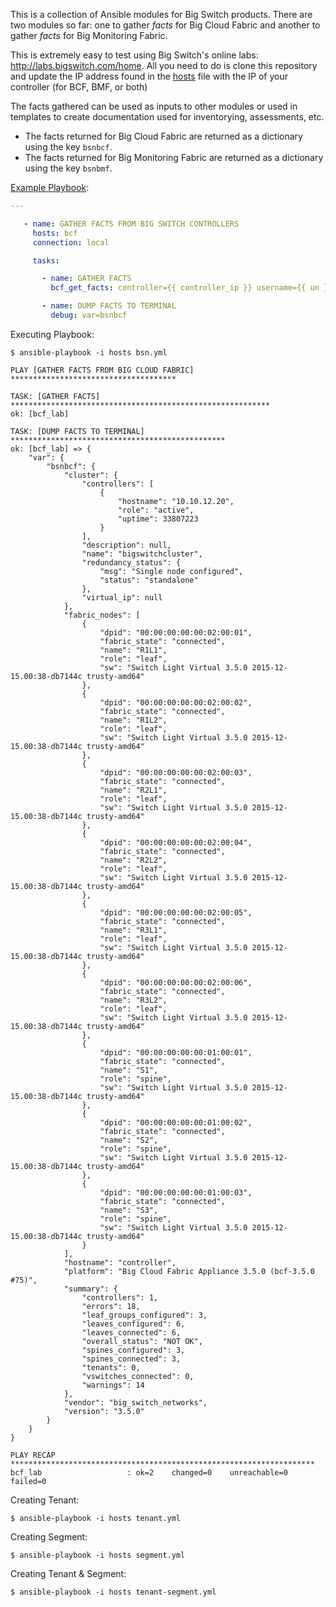 
This is a collection of Ansible modules for Big Switch products.  There are two modules so far: one to gather *facts* for Big Cloud Fabric and another to gather *facts* for Big Monitoring Fabric.

This is extremely easy to test using Big Switch's online labs: http://labs.bigswitch.com/home.  All you need to do is clone this repository and update the IP address found in the [hosts](hosts) file with the IP of your controller (for BCF, BMF, or both)

The facts gathered can be used as inputs to other modules or used in templates to create documentation used for inventorying, assessments, etc.

* The facts returned for Big Cloud Fabric are returned as a dictionary using the key `bsnbcf`.
* The facts returned for Big Monitoring Fabric are returned as a dictionary using the key `bsnbmf`.


[Example Playbook](bsn.yml):

```yaml
---

   - name: GATHER FACTS FROM BIG SWITCH CONTROLLERS
     hosts: bcf
     connection: local

     tasks:

       - name: GATHER FACTS
         bcf_get_facts: controller={{ controller_ip }} username={{ un }} password={{ pwd }}

       - name: DUMP FACTS TO TERMINAL
         debug: var=bsnbcf


```

Executing Playbook:

```
$ ansible-playbook -i hosts bsn.yml 

PLAY [GATHER FACTS FROM BIG CLOUD FABRIC] ************************************* 

TASK: [GATHER FACTS] ********************************************************** 
ok: [bcf_lab]

TASK: [DUMP FACTS TO TERMINAL] ************************************************ 
ok: [bcf_lab] => {
    "var": {
        "bsnbcf": {
            "cluster": {
                "controllers": [
                    {
                        "hostname": "10.10.12.20",
                        "role": "active",
                        "uptime": 33807223
                    }
                ],
                "description": null,
                "name": "bigswitchcluster",
                "redundancy_status": {
                    "msg": "Single node configured",
                    "status": "standalone"
                },
                "virtual_ip": null
            },
            "fabric_nodes": [
                {
                    "dpid": "00:00:00:00:00:02:00:01",
                    "fabric_state": "connected",
                    "name": "R1L1",
                    "role": "leaf",
                    "sw": "Switch Light Virtual 3.5.0 2015-12-15.00:38-db7144c trusty-amd64"
                },
                {
                    "dpid": "00:00:00:00:00:02:00:02",
                    "fabric_state": "connected",
                    "name": "R1L2",
                    "role": "leaf",
                    "sw": "Switch Light Virtual 3.5.0 2015-12-15.00:38-db7144c trusty-amd64"
                },
                {
                    "dpid": "00:00:00:00:00:02:00:03",
                    "fabric_state": "connected",
                    "name": "R2L1",
                    "role": "leaf",
                    "sw": "Switch Light Virtual 3.5.0 2015-12-15.00:38-db7144c trusty-amd64"
                },
                {
                    "dpid": "00:00:00:00:00:02:00:04",
                    "fabric_state": "connected",
                    "name": "R2L2",
                    "role": "leaf",
                    "sw": "Switch Light Virtual 3.5.0 2015-12-15.00:38-db7144c trusty-amd64"
                },
                {
                    "dpid": "00:00:00:00:00:02:00:05",
                    "fabric_state": "connected",
                    "name": "R3L1",
                    "role": "leaf",
                    "sw": "Switch Light Virtual 3.5.0 2015-12-15.00:38-db7144c trusty-amd64"
                },
                {
                    "dpid": "00:00:00:00:00:02:00:06",
                    "fabric_state": "connected",
                    "name": "R3L2",
                    "role": "leaf",
                    "sw": "Switch Light Virtual 3.5.0 2015-12-15.00:38-db7144c trusty-amd64"
                },
                {
                    "dpid": "00:00:00:00:00:01:00:01",
                    "fabric_state": "connected",
                    "name": "S1",
                    "role": "spine",
                    "sw": "Switch Light Virtual 3.5.0 2015-12-15.00:38-db7144c trusty-amd64"
                },
                {
                    "dpid": "00:00:00:00:00:01:00:02",
                    "fabric_state": "connected",
                    "name": "S2",
                    "role": "spine",
                    "sw": "Switch Light Virtual 3.5.0 2015-12-15.00:38-db7144c trusty-amd64"
                },
                {
                    "dpid": "00:00:00:00:00:01:00:03",
                    "fabric_state": "connected",
                    "name": "S3",
                    "role": "spine",
                    "sw": "Switch Light Virtual 3.5.0 2015-12-15.00:38-db7144c trusty-amd64"
                }
            ],
            "hostname": "controller",
            "platform": "Big Cloud Fabric Appliance 3.5.0 (bcf-3.5.0 #75)",
            "summary": {
                "controllers": 1,
                "errors": 18,
                "leaf_groups_configured": 3,
                "leaves_configured": 6,
                "leaves_connected": 6,
                "overall_status": "NOT OK",
                "spines_configured": 3,
                "spines_connected": 3,
                "tenants": 0,
                "vswitches_connected": 0,
                "warnings": 14
            },
            "vendor": "big_switch_networks",
            "version": "3.5.0"
        }
    }
}

PLAY RECAP ******************************************************************** 
bcf_lab                   : ok=2    changed=0    unreachable=0    failed=0   

```


Creating Tenant:

```
$ ansible-playbook -i hosts tenant.yml 
```

Creating Segment:

```
$ ansible-playbook -i hosts segment.yml 
```

Creating Tenant & Segment:

```
$ ansible-playbook -i hosts tenant-segment.yml 
```
